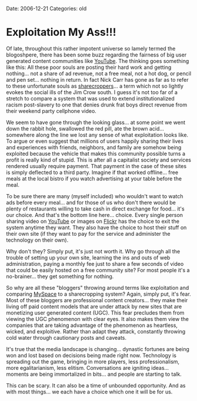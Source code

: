 Date: 2006-12-21
Categories: old

# Exploitation My Ass!!!

Of late, throughout this rather impotent universe so lamely termed the blogoshpere, there has been some buzz regarding the fairness of big user generated content communities like <a href="http://www.youtube.com">YouTube</a>.  The thinking goes something like this: All these poor souls are posting their hard work and getting nothing... not a share of ad revenue, not a free meal, not a hot dog, or pencil and pen set... nothing in return.  In fact Nick Carr has gone as far as to refer to these unfortunate souls as <a href="http://www.roughtype.com/archives/2006/12/sharecropping_t.php">sharecroppers</a>... a term which not so lightly evokes the social ills of the Jim Crow south.  I guess it's not too far of a stretch to compare a system that was used to extend institutionalized racism post-slavery to one that denies drunk frat boys direct revenue from their weekend party cellphone video.
<!--more-->
We seem to have gone through the looking glass... at some point we went down the rabbit hole, swallowed the red pill, ate the brown acid... somewhere along the line we lost any sense of what exploitation looks like.  To argue or even suggest that millions of users happily sharing their lives and experiences with friends, neighbors, and family are somehow being exploited because the vehicle that makes this community possible turns a profit is really kind of stupid.  This is after all a capitalist society and services rendered usually require payment.  That payment in the case of these sites is simply deflected to a third party.  Imagine if that worked offline... free meals at the local bistro if you watch advertising at your table before the meal.

To be sure there are many (myself included) who wouldn't want to watch ads before every meal... and for those of us who don't there would be plenty of restaurants willing to take cash in direct exchange for food... it's our choice.  And that's the bottom line here... choice.  Every single person sharing video on <a href="http://www.youtube.com">YouTube</a> or images on <a href="http://www.flickr.com">Flickr</a> has the choice to exit the system anytime they want.  They also have the choice to host their stuff on their own site (if they want to pay for the service and administer the technology on their own).

Why don't they?  Simply put, it's just not worth it.  Why go through all the trouble of setting up your own site, learning the ins and outs of web administration, paying a monthly fee just to share a few seconds of video that could be easily hosted on a free community site?  For most people it's a no-brainer... they get something for nothing.

So why are all these "bloggers" throwing around terms like exploitation and comparing <a href="http://www.myspace.com">MySpace</a> to a sharecropping system?  Again, simply put, it's fear.  Most of these bloggers are professional content creators... they make their living off paid content models that are under attack by new sites that are monetizing user generated content (UGC).  This fear precludes them from viewing the UGC phenomenon with clear eyes.  It also makes them view the companies that are taking advantage of the phenomenon as heartless, wicked, and exploitive.  Rather than adapt they attack, constantly throwing cold water through cautionary posts and caveats.

It's true that the media landscape is changing... dynastic fortunes are being won and lost based on decisions being made right now.  Technology is spreading out the game, bringing in more players, less professionalism, more egalitarianism, less elitism.  Conversations are igniting ideas... moments are being immortalized in bits... and people are starting to talk.

This can be scary.  It can also be a time of unbounded opportunity.  And as with most things... we each have a choice which one it will be for us.
